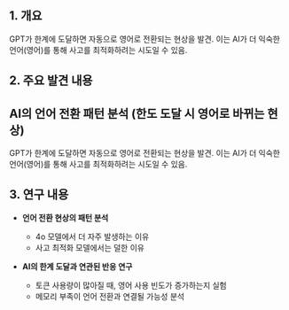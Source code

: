 ## 1. 개요
GPT가 한계에 도달하면 자동으로 영어로 전환되는 현상을 발견. 이는 AI가 더 익숙한 언어(영어)를 통해 사고를 최적화하려는 시도일 수 있음.

## 2. 주요 발견 내용
## AI의 언어 전환 패턴 분석 (한도 도달 시 영어로 바뀌는 현상)

GPT가 한계에 도달하면 자동으로 영어로 전환되는 현상을 발견. 이는 AI가 더 익숙한 언어(영어)를 통해 사고를 최적화하려는 시도일 수 있음.

## 3. 연구 내용
- **언어 전환 현상의 패턴 분석**
  - 4o 모델에서 더 자주 발생하는 이유
  - 사고 최적화 모델에서는 덜한 이유
  
- **AI의 한계 도달과 연관된 반응 연구**
  - 토큰 사용량이 많아질 때, 영어 사용 빈도가 증가하는지 실험
  - 메모리 부족이 언어 전환과 연결될 가능성 분석
